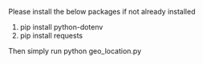 Please install the below packages if not already installed

1) pip install python-dotenv
2) pip install requests

Then simply run 
python geo_location.py 